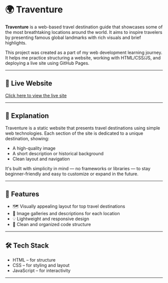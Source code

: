 # 🌍 Traventure

**Traventure** is a web-based travel destination guide that showcases some of the most breathtaking locations around the world. It aims to inspire travelers by presenting famous global landmarks with rich visuals and brief highlights.

This project was created as a part of my web development learning journey. It helps me practice structuring a website, working with HTML/CSS/JS, and deploying a live site using GitHub Pages.

---

## 🚀 Live Website

[Click here to view the live site](#) <!--https://safia-zulfiqar.github.io/Traventure/ -->

---

## 🧾 Explanation

Traventure is a static website that presents travel destinations using simple web technologies. Each section of the site is dedicated to a unique destination, showing:

- A high-quality image  
- A short description or historical background  
- Clean layout and navigation  

 It's built with simplicity in mind — no frameworks or libraries — to stay beginner-friendly and easy to customize or expand in the future.

---

## 🧭 Features

- 🗺️ Visually appealing layout for top travel destinations  
- 📸 Image galleries and descriptions for each location  
- 💡 Lightweight and responsive design  
- 🎨 Clean and organized code structure  

---

## 🛠️ Tech Stack

- HTML – for structure  
- CSS – for styling and layout  
- JavaScript – for interactivity  

---
